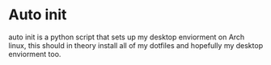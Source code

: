 # Auto init

auto init is a python script that sets up my desktop enviorment on Arch linux, this should in theory install all of my dotfiles and hopefully my desktop enviorment too.
